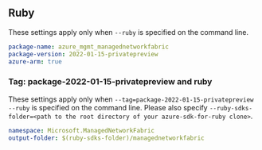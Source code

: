 ## Ruby

These settings apply only when `--ruby` is specified on the command line.

```yaml
package-name: azure_mgmt_managednetworkfabric
package-version: 2022-01-15-privatepreview
azure-arm: true
```

### Tag: package-2022-01-15-privatepreview and ruby

These settings apply only when `--tag=package-2022-01-15-privatepreview --ruby` is specified on the command line.
Please also specify `--ruby-sdks-folder=<path to the root directory of your azure-sdk-for-ruby clone>`.

```yaml $(tag) == 'package-2022-01-15-privatepreview' && $(ruby)
namespace: Microsoft.ManagedNetworkFabric
output-folder: $(ruby-sdks-folder)/managednetworkfabric
```
